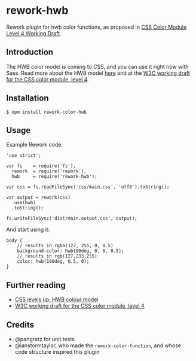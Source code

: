 rework-hwb
==========

Rework plugin for hwb color functions, as proposed in [CSS Color Module Level 4 Working Draft](http://dev.w3.org/csswg/css-color/#the-hwb-notation).

## Introduction

The HWB color model is coming to CSS, and you can use it right now with Sass. Read more about the HWB model [here](http://fettblog.eu/hwb-colors/) and at the [W3C working draft for the CSS color module, level 4](http://dev.w3.org/csswg/css-color/#the-hwb-notation).


## Installation

```
$ npm install rework-color-hwb
```

## Usage

Example Rework code:

```
'use strict';

var fs    = require('fs'),
  rework  = require('rework'),
  hwb     = require('rework-hwb');

var css = fs.readFileSync('css/main.css', 'utf8').toString();

var output = rework(css)
  .use(hwb)
  .toString();

fs.writeFileSync('dist/main.output.css', output);
```

And start using it:

```
body {
	// results in rgba(127, 255, 0, 0.5)
	background-color: hwb(90deg, 0, 0, 0.5);
	// results in rgb(127,233,255)
	color: hwb(190deg, 0.5, 0);
}
```

## Further reading

* [CSS levels up: HWB colour model](http://fettblog.eu/hwb-colors/)
* [W3C working draft for the CSS color module, level 4](http://dev.w3.org/csswg/css-color/#the-hwb-notation).


## Credits

* @pangratz for unit tests
* @ianstormtaylor, who made the `rework-color-function`, and whose code structure inspired this plugin
